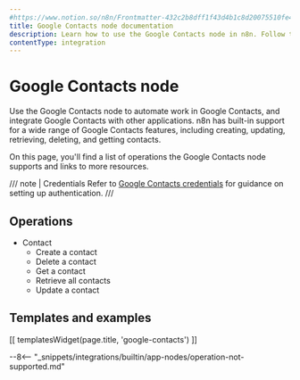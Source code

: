 ```yaml
---
#https://www.notion.so/n8n/Frontmatter-432c2b8dff1f43d4b1c8d20075510fe4
title: Google Contacts node documentation
description: Learn how to use the Google Contacts node in n8n. Follow technical documentation to integrate Google Contacts node into your workflows.
contentType: integration
---
```


# Google Contacts node

Use the Google Contacts node to automate work in Google Contacts, and integrate Google Contacts with other applications. n8n has built-in support for a wide range of Google Contacts features, including creating, updating, retrieving, deleting, and getting contacts. 

On this page, you'll find a list of operations the Google Contacts node supports and links to more resources.

/// note | Credentials
Refer to [Google Contacts credentials](/integrations/builtin/credentials/google/) for guidance on setting up authentication. 
///

## Operations

* Contact
    * Create a contact
    * Delete a contact
    * Get a contact
    * Retrieve all contacts
    * Update a contact

## Templates and examples

<!-- see https://www.notion.so/n8n/Pull-in-templates-for-the-integrations-pages-37c716837b804d30a33b47475f6e3780 -->
[[ templatesWidget(page.title, 'google-contacts') ]]

--8<-- "_snippets/integrations/builtin/app-nodes/operation-not-supported.md"
